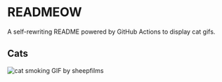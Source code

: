 # READMEOW

A self-rewriting README powered by GitHub Actions to display cat gifs.

## Cats

![cat smoking GIF by sheepfilms](https://media2.giphy.com/media/l0ExdMHUDKteztyfe/200.gif?cid=9acd02dagte6oeksuioluv4txv78nilbgfu7wnb1sitb5jfj&ep=v1_gifs_search&rid=200.gif&ct=g)
